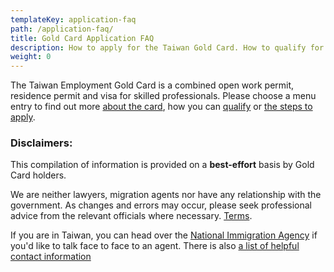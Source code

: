 ```yaml
---
templateKey: application-faq
path: /application-faq/
title: Gold Card Application FAQ
description: How to apply for the Taiwan Gold Card. How to qualify for the Taiwan Gold Card. What is the application process? How long does it take? What does "Professional Review by Workforce Development Agency" mean?
weight: 0
---
```


The Taiwan Employment Gold Card is a combined open work permit, residence permit and visa for
skilled professionals. Please choose a menu entry to find out more [about the card](/application-faq/what-is-taiwan-gold-card/),
how you can [qualify](/application-faq/qualifications/) or [the steps to apply](/application-faq/application/).

### Disclaimers:

This compilation of information is provided on a **best-effort** basis by Gold Card holders.

We are neither lawyers, migration agents nor have any relationship with the government.
As changes and errors may occur, please seek professional advice from the relevant officials where necessary.
[Terms](/terms).

If you are in Taiwan, you can head over the [National Immigration Agency](https://www.immigration.gov.tw/5475/5478/141386/127061/127076/)
if you'd like to talk face to face to an agent. There is also [a list of helpful contact information](/application-faq/application/#who-can-i-talk-to-about-this)
